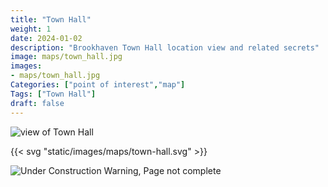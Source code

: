 ```yaml
---
title: "Town Hall"
weight: 1
date: 2024-01-02
description: "Brookhaven Town Hall location view and related secrets"
image: maps/town_hall.jpg
images: 
- maps/town_hall.jpg
Categories: ["point of interest","map"]
Tags: ["Town Hall"]
draft: false
--- 
```



<!-- ![LOC PIC]() -->

![view of Town Hall](/images/maps/town_hall.jpg)

{{< svg "static/images/maps/town-hall.svg" >}}

![Under Construction Warning, Page not complete](/images/under_construction.png)

<!-- <hr style="background-color: #28b44c" size=8>

### CaseBook Items

- [URL](/)

<hr style="background-color: #28b44c" size=8>

### Quests

- [URL](/) -->